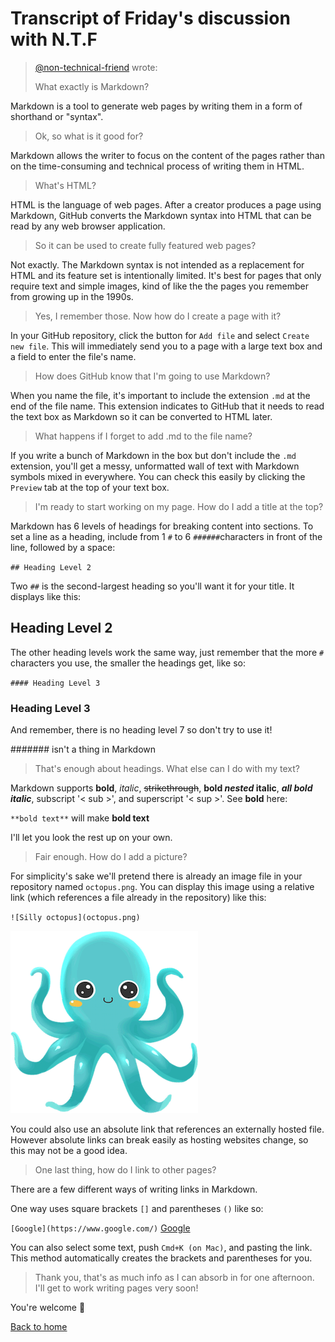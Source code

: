 # Transcript of Friday's discussion with N.T.F

> [@non-technical-friend](mailto:non-technical-friend@seattle.gov) wrote:  
>
> What exactly is Markdown?

Markdown is a tool to generate web pages by writing them in a form of shorthand or "syntax".

> Ok, so what is it good for?

Markdown allows the writer to focus on the content of the pages rather than on the time-consuming and technical process of writing them in HTML.

> What's HTML?

HTML is the language of web pages. After a creator produces a page using Markdown, GitHub converts the Markdown syntax into HTML that can be read by any web browser application.

> So it can be used to create fully featured web pages?

Not exactly. The Markdown syntax is not intended as a replacement for HTML and its feature set is intentionally limited. It's best for pages that only require text and simple images, kind of like the the pages you remember from growing up in the 1990s.

> Yes, I remember those. Now how do I create a page with it?

In your GitHub repository, click the button for `Add file` and select `Create new file`. This will immediately send you to a page with a large text box and a field to enter the file's name.

> How does GitHub know that I'm going to use Markdown?

When you name the file, it's important to include the extension `.md` at the end of the file name. This extension indicates to GitHub that it needs to read the text box as Markdown so it can be converted to HTML later.

> What happens if I forget to add .md to the file name?

If you write a bunch of Markdown in the box but don't include the `.md` extension, you'll get a messy, unformatted wall of text with Markdown symbols mixed in everywhere. You can check this easily by clicking the `Preview` tab at the top of your text box.

> I'm ready to start working on my page. How do I add a title at the top?

Markdown has 6 levels of headings for breaking content into sections. To set a line as a heading, include from 1 `#` to 6 `######`characters in front of the line, followed by a space:

`## Heading Level 2`

Two `##` is the second-largest heading so you'll want it for your title. It displays like this:

## Heading Level 2

The other heading levels work the same way, just remember that the more `#` characters you use, the smaller the headings get, like so:

`#### Heading Level 3`

### Heading Level 3

And remember, there is no heading level 7 so don't try to use it!

####### isn't a thing in Markdown

> That's enough about headings. What else can I do with my text?

Markdown supports **bold**, *italic*, ~~strikethrough~~, **bold *nested* italic**, ***all bold italic***, subscript '< sub >', and superscript '< sup >'. See **bold** here:

`**bold text**` will make **bold text**

I'll let you look the rest up on your own.

> Fair enough. How do I add a picture?

For simplicity's sake we'll pretend there is already an image file in your repository named `octopus.png`. You can display this image using a relative link (which references a file already in the repository) like this:

`![Silly octopus](octopus.png)`

![Silly octopus](octopus.png)

You could also use an absolute link that references an externally hosted file. However absolute links can break easily as hosting websites change, so this may not be a good idea.

> One last thing, how do I link to other pages?

There are a few different ways of writing links in Markdown.

One way uses square brackets `[]` and parentheses `()` like so:

`[Google](https://www.google.com/)` [Google](https://www.google.com)

You can also select some text, push `Cmd+K (on Mac)`, and pasting the link. This method automatically creates the brackets and parentheses for you.

> Thank you, that's as much info as I can absorb in for one afternoon. I'll get to work writing pages very soon!

You're welcome 🍻

[Back to home](../README.md)
